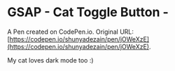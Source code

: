 # GSAP - Cat Toggle Button -

A Pen created on CodePen.io. Original URL: [https://codepen.io/shunyadezain/pen/jOWeXzE](https://codepen.io/shunyadezain/pen/jOWeXzE).

My cat loves dark mode too :)

